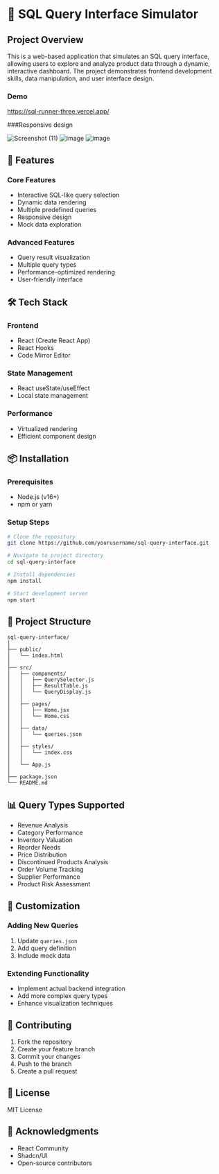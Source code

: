 # 🚀 SQL Query Interface Simulator

## Project Overview

This is a web-based application that simulates an SQL query interface, allowing users to explore and analyze product data through a dynamic, interactive dashboard. The project demonstrates frontend development skills, data manipulation, and user interface design.

### Demo
https://sql-runner-three.vercel.app/

###Responsive design

![Screenshot (11)](https://github.com/user-attachments/assets/7090ec2a-2833-4314-acc2-45722371ed3b)
![image](https://github.com/user-attachments/assets/f6de528b-1f51-48ad-a80e-a7037b623b1a)
![image](https://github.com/user-attachments/assets/005665e6-4ae0-4c4c-bcb0-d4f3079b5cb0)


## 🌟 Features

### Core Features
- Interactive SQL-like query selection
- Dynamic data rendering
- Multiple predefined queries
- Responsive design
- Mock data exploration

### Advanced Features
- Query result visualization
- Multiple query types
- Performance-optimized rendering
- User-friendly interface

## 🛠 Tech Stack

### Frontend
- React (Create React App)
- React Hooks
- Code Mirror Editor

### State Management
- React useState/useEffect
- Local state management

### Performance
- Virtualized rendering
- Efficient component design

## 📦 Installation

### Prerequisites
- Node.js (v16+)
- npm or yarn

### Setup Steps
```bash
# Clone the repository
git clone https://github.com/yourusername/sql-query-interface.git

# Navigate to project directory
cd sql-query-interface

# Install dependencies
npm install

# Start development server
npm start
```

## 🚀 Project Structure
```
sql-query-interface/
│
├── public/
│   └── index.html
│
├── src/
│   ├── components/
│   │   ├── QuerySelector.js
│   │   ├── ResultTable.js
│   │   └── QueryDisplay.js
│   │
│   ├── pages/
│   │   ├── Home.jsx
│   │   └── Home.css
│   │
│   ├── data/
│   │   └── queries.json
│   │
│   ├── styles/
│   │   └── index.css
│   │
│   └── App.js
│
├── package.json
└── README.md
```

## 📊 Query Types Supported
- Revenue Analysis
- Category Performance
- Inventory Valuation
- Reorder Needs
- Price Distribution
- Discontinued Products Analysis
- Order Volume Tracking
- Supplier Performance
- Product Risk Assessment

## 🔧 Customization

### Adding New Queries
1. Update `queries.json`
2. Add query definition
3. Include mock data

### Extending Functionality
- Implement actual backend integration
- Add more complex query types
- Enhance visualization techniques

## 🤝 Contributing
1. Fork the repository
2. Create your feature branch
3. Commit your changes
4. Push to the branch
5. Create a pull request

## 📄 License
MIT License

## 🙌 Acknowledgments
- React Community
- Shadcn/UI
- Open-source contributors
